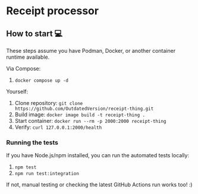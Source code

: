 # Receipt processor

## How to start 💻

These steps assume you have Podman, Docker, or another container runtime available.

Via Compose:
1. `docker compose up -d`

Yourself:
1. Clone repository: `git clone https://github.com/OutdatedVersion/receipt-thing.git`
1. Build image: `docker image build -t receipt-thing .`
1. Start container: `docker run --rm -p 2000:2000 receipt-thing`
1. Verify: `curl 127.0.0.1:2000/health`

### Running the tests

If you have Node.js/npm installed, you can run the automated tests locally:

1. `npm test`
1. `npm run test:integration`

If not, manual testing or checking the latest GitHub Actions run works too! :)
